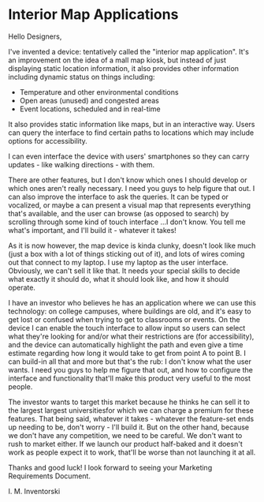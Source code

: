# Interior Map Applications

Hello Designers,

I've invented a device: tentatively called the "interior map application".  It's an improvement on the idea of a mall map kiosk, but instead of just displaying static location information, it also provides other information including dynamic status on things including:

- Temperature and other environmental conditions
- Open areas (unused) and congested areas
- Event locations, scheduled and in real-time

It also provides static information like maps, but in an interactive way.  Users can query the interface to find certain paths to locations which may include options for accessibility.  

I can even interface the device with users' smartphones so they can carry updates - like walking directions - with them.

There are other features, but I don't know which ones I should develop or which ones aren't really necessary.  I need you guys to help figure that out.  I can also improve the interface to ask the queries.  It can be typed or vocalized, or maybe a can present a visual map that represents everything that's available, and the user can browse (as opposed to search) by scrolling through some kind of touch interface ...I don't know.  You tell me what's important, and I'll build it - whatever it takes!

As it is now however, the map device is kinda clunky, doesn't look like much (just a box with a lot of things sticking out of it), and lots of wires coming out that connect to my laptop.  I use my laptop as the user interface.  Obviously, we can't sell it like that.  It needs your special skills to decide what exactly it should do, what it should look like, and how it should operate.  

I have an investor who believes he has an application where we can use this technology: on college campuses, where buildings are old, and it's easy to get lost or confused when trying to get to classrooms or events.  On the device I can enable the touch interface to allow input so users can select what they're looking for and/or what their restrictions are (for accessibility), and the device can automatically highlight the path and even give a time estimate regarding how long it would take to get from point A to point B.  I can build-in all that and more but that's the rub: I don't know what the user wants.  I need you guys to help me figure that out, and how to configure the interface and functionality that'll make this product very useful to the most people.  

The investor wants to target this market because he thinks he can sell it to the largest largest universitiesfor which we can charge a premium for these features.  That being said, whatever it takes - whatever the feature-set ends up needing to be, don't worry - I'll build it.  But on the other hand, because we don't have any competition, we need to be careful.  We don't want to rush to market either.  If we launch our product half-baked and it doesn't work as people expect it to work, that'll be worse than not launching it at all.  

Thanks and good luck!  I look forward to seeing your Marketing Requirements Document.

I. M. Inventorski
